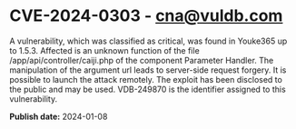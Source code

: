 # CVE-2024-0303 - cna@vuldb.com

A vulnerability, which was classified as critical, was found in Youke365 up to 1.5.3. Affected is an unknown function of the file /app/api/controller/caiji.php of the component Parameter Handler. The manipulation of the argument url leads to server-side request forgery. It is possible to launch the attack remotely. The exploit has been disclosed to the public and may be used. VDB-249870 is the identifier assigned to this vulnerability.

**Publish date:** 2024-01-08
